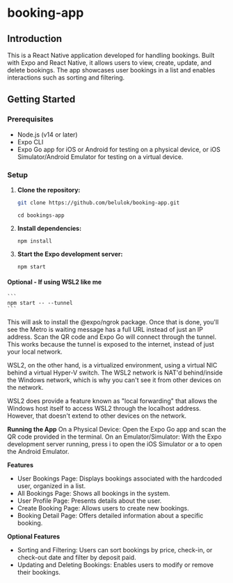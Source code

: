 # booking-app

## Introduction
This is a React Native application developed for handling bookings. Built with Expo and React Native, it allows users to view, create, update, and delete bookings. The app showcases user bookings in a list and enables interactions such as sorting and filtering.

## Getting Started

### Prerequisites
- Node.js (v14 or later)
- Expo CLI
- Expo Go app for iOS or Android for testing on a physical device, or iOS Simulator/Android Emulator for testing on a virtual device.

### Setup
1. **Clone the repository:**
   ```bash
   git clone https://github.com/belulok/booking-app.git
   ```
   ```
   cd bookings-app
   ```

2. **Install dependencies:**
    ```
    npm install
    ```

3. **Start the Expo development server:**
    ```
    npm start
    ```

#### Optional - If using WSL2 like me
    ```
    npm start -- --tunnel
    ```

This will ask to install the @expo/ngrok package. Once that is done, you'll see the Metro is waiting message has a full URL instead of just an IP address. Scan the QR code and Expo Go will connect through the tunnel. This works because the tunnel is exposed to the internet, instead of just your local network.

WSL2, on the other hand, is a virtualized environment, using a virtual NIC behind a virtual Hyper-V switch. The WSL2 network is NAT'd behind/inside the Windows network, which is why you can't see it from other devices on the network.

WSL2 does provide a feature known as "local forwarding" that allows the Windows host itself to access WSL2 through the localhost address. However, that doesn't extend to other devices on the network.

**Running the App**
On a Physical Device: Open the Expo Go app and scan the QR code provided in the terminal.
On an Emulator/Simulator: With the Expo development server running, press i to open the iOS Simulator or a to open the Android Emulator.

**Features**
- User Bookings Page: Displays bookings associated with the hardcoded user, organized in a list.
- All Bookings Page: Shows all bookings in the system.
- User Profile Page: Presents details about the user.
- Create Booking Page: Allows users to create new bookings.
- Booking Detail Page: Offers detailed information about a specific booking.

**Optional Features**
- Sorting and Filtering: Users can sort bookings by price, check-in, or check-out date and filter by deposit paid.
- Updating and Deleting Bookings: Enables users to modify or remove their bookings.